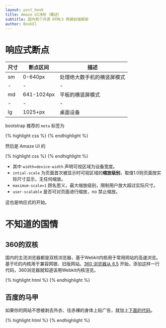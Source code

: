 ```yaml
---
layout: post_book
title: Amaze UI浅析（概述）
subtitle: 国内首个开源 HTML5 跨屏前端框架
author: BookEl
---
```


# 响应式断点

|尺寸|断点区间|描述|
|-|-|-|
|sm|0-640px|处理绝大数手机的横竖屏模式|
|-|-|-|
|md|641-1024px|平板的横竖屏模式
|-|-|-|
|lg|1025+px|桌面设备|

bootstrap 推荐的 `meta` 标签为

{% highlight css %}
<meta name="viewport" content="width=device-width, initial-scale=1">
{% endhighlight %}

然后是 Amaze UI 的

{% highlight css %}
<meta name="viewport" content="width=device-width, initial-scale=1, maximum-scale=1, user-scalable=no">
{% endhighlight %}

* 其中 `width=device-width` 声明可视区域为设备宽度。
* `intial-scale` 为页面首次被显示时可视区域的**缩放级别**，取值1.0则页面按实际尺寸显示，无任何缩放。
* `maximum-scale=1` 顾名思义，最大缩放级别，限制用户放大超过实际尺寸。
* `user-scalable` 是否可对页面进行缩放，no 禁止缩放。

这也是响应式的开始。

# 不知道的国情

## 360的双核

国内的主流浏览器都是双核浏览器，基于Webkit内核用于常用网站的高速浏览。基于IE的内核用于兼容网银、旧版网站。<a href="http://se.360.cn/v6/help/meta.html" class="external-link" target="_blank">360 浏览器从 6.5</a> 开始，添加这样一行代码，360浏览器就知道该用Webkit内核渲览。

{% highlight html %}
<meta name="renderer" content="webkit">
{% endhighlight %}

## 百度的马甲

如果你的网站不想被剥去外衣、往赤裸的身体上贴广告，就加上<a href="http://m.baidu.com/pub/help.php?pn=22&ssid=0&from=844b&bd_page_type=1" class="external-link" target="_blank_">下面的代码</a>。

{% highlight html %}
<meta http-equiv="Cache-Control" content="no-siteapp" />
{% endhighlight %}








